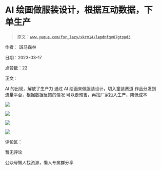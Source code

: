 # AI 绘画做服装设计，根据互动数据，下单生产

> 原文：[`www.yuque.com/for_lazy/xkrm14/lepdnfqv07gtppd3`](https://www.yuque.com/for_lazy/xkrm14/lepdnfqv07gtppd3)



作者： 斑马森林



日期：2023-03-17



点赞数：22

<ne-hole id="u0afafb97" data-lake-id="u0afafb97">

正文：



AI 的出现，解放了生产力 通过 AI 绘画来做服装设计，切入童装赛道 作品分发到流量平台，根据数据反馈的情况 可以走预售，再找厂家投入生产，降低成本



![](img/815442290f37e993ffb8c490c8e31481.png)



![](img/c1b2276ad101251ab47925cb47e54f1c.png)



![](img/1d162042c931ee346072994693062a30.png)



![](img/ce0a69ac091594b9e1bb360290d95124.png)

<ne-hole id="u5c3b63e4" data-lake-id="u5c3b63e4">

评论区：



暂无评论

<ne-hole id="ua55c9d85" data-lake-id="ua55c9d85">

公众号懒人找资源，懒人专属群分享

</ne-hole></ne-hole></ne-hole>